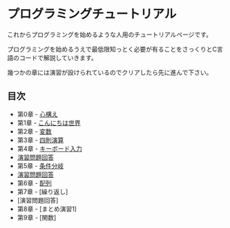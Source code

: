 # プログラミングチュートリアル
これからプログラミングを始めるような人用のチュートリアルページです。

プログラミングを始めるうえで最低限知っとく必要が有ることをさっくりとC言語のコードで解説していきます。

幾つかの章には演習が設けられているのでクリアしたら先に進んで下さい。


## 目次
- 第0章 - [心構え](doc/00-ready.md)
- 第1章 - [こんにちは世界](doc/01-HelloWorld.md)
- 第2章 - [変数](doc/02-Value.md)
- 第3章 - [四則演算](doc/03-Math.md)
- 第4章 - [キーボード入力](doc/04-Input.md)
 -  [演習問題回答](doc/04-Answer.md)
- 第5章 - [条件分岐](doc/05-If.md)
 -  [演習問題回答](doc/05-Answer.md)
- 第6章 - [配列](doc/06-Array.md)
- 第7章 - [繰り返し]
 -  [演習問題回答]
- 第8章 - [まとめ演習1]
- 第9章 - [関数]
